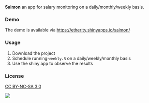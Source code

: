 **Salmon** an app for salary monitoring on a daily/monthly/weekly basis.

### Demo

The demo is available via https://etherity.shinyapps.io/salmon/

### Usage

1. Download the project
2. Schedule running `weekly.R` on a daily/weekly/monthly basis
3. Use the shiny app to observe the results

### License
[CC BY-NC-SA 3.0](https://creativecommons.org/licenses/by-nc-sa/3.0/legalcode)

![](https://i.creativecommons.org/l/by-nc-sa/3.0/88x31.png)